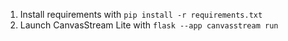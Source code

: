 1. Install requirements with `pip install -r requirements.txt`
2. Launch CanvasStream Lite with `flask --app canvasstream run`

